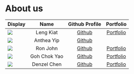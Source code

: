 # About us

Display |   Name    |           Github Profile            | Portfolio 
--------|:---------:|:-----------------------------------:|:---------:
![](https://via.placeholder.com/100.png?text=Photo) | Leng Kiat | [Github](https://github.com/Thiolk) | [Portfolio](docs/team/LengKiat.md)
![](https://as1.ftcdn.net/v2/jpg/02/20/78/14/1000_F_220781457_WTHPgnOgavhtdo8FcNhqWGyd687KUZGr.jpg) | Anthea Yip | [Github](https://github.com/anthea-pr0g) |                                   
![](https://via.placeholder.com/100.png?text=Photo) | Ron John  |    [Github](https://github.com/)    | [Portfolio](docs/team/johndoe.md)
![](https://via.placeholder.com/100.png?text=Photo) | Goh Chok Yao | [Github](https://github.com/chokyao) | [Portfolio](docs/team/johndoe.md)
![](https://via.placeholder.com/100.png?text=Photo) | Denzel Chen | [Github](https://github.com/) | [Portfolio](docs/team/johndoe.md)

